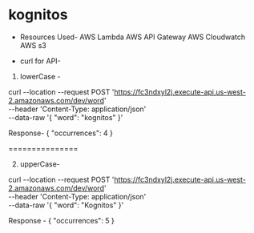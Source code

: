 # kognitos
* Resources Used-
AWS Lambda
AWS API Gateway
AWS Cloudwatch
AWS s3

* curl for API-

1. lowerCase -

curl --location --request POST 'https://fc3ndxyl2j.execute-api.us-west-2.amazonaws.com/dev/word' \
--header 'Content-Type: application/json' \
--data-raw '{
"word": "kognitos"
}'

Response-
{
"occurrences": 4
}


===============

2. upperCase-

curl --location --request POST 'https://fc3ndxyl2j.execute-api.us-west-2.amazonaws.com/dev/word' \
--header 'Content-Type: application/json' \
--data-raw '{
"word": "Kognitos"
}'

Response -
{
"occurrences": 5
}










